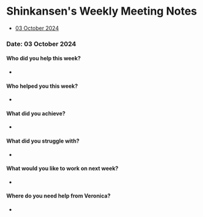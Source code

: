 # Shinkansen's Weekly Meeting Notes

* [03 October 2024](#date-03-october-2024)

### Date: 03 October 2024

#### Who did you help this week?

*  

#### Who helped you this week?

* 

#### What did you achieve?

* 

#### What did you struggle with?

* 

#### What would you like to work on next week?

*  

#### Where do you need help from Veronica?

* 
